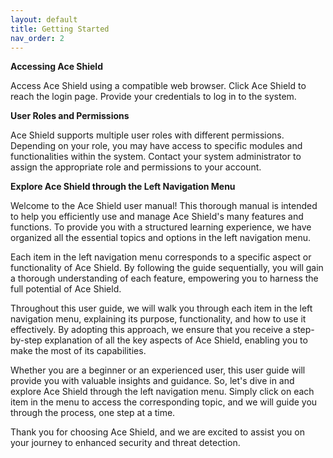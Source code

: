 ```yaml
---
layout: default
title: Getting Started
nav_order: 2
---
```


**Accessing Ace Shield** 

Access Ace Shield using a compatible web browser. Click Ace Shield to reach the login page. Provide your credentials to log in to the system. 

**User Roles and Permissions**

Ace Shield supports multiple user roles with different permissions. Depending on your role, you may have access to specific modules and functionalities within the system. Contact your system administrator to assign the appropriate role and permissions to your account. 

**Explore Ace Shield through the Left Navigation Menu**

Welcome to the Ace Shield user manual! This thorough manual is intended to help you efficiently use and manage Ace Shield's many features and functions. To provide you with a structured learning experience, we have organized all the essential topics and options in the left navigation menu. 

Each item in the left navigation menu corresponds to a specific aspect or functionality of Ace Shield. By following the guide sequentially, you will gain a thorough understanding of each feature, empowering you to harness the full potential of Ace Shield. 

Throughout this user guide, we will walk you through each item in the left navigation menu, explaining its purpose, functionality, and how to use it effectively. By adopting this approach, we ensure that you receive a step-by-step explanation of all the key aspects of Ace Shield, enabling you to make the most of its capabilities. 

Whether you are a beginner or an experienced user, this user guide will provide you with valuable insights and guidance. So, let's dive in and explore Ace Shield through the left navigation menu. Simply click on each item in the menu to access the corresponding topic, and we will guide you through the process, one step at a time. 

Thank you for choosing Ace Shield, and we are excited to assist you on your journey to enhanced security and threat detection. 
